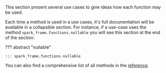 
This section present several use cases to give ideas how each function may be used.

Each time a method is used in a use cases, it's full documentation will be available in a collapsible
section. For instance, if a use-case uses the method `spark_frame.functions.nullable` you will see this
section at the end of the section:

??? abstract "nullable"

    ::: spark_frame.functions.nullable


You can also find a comprehensive list of all methods in the [reference](/spark-frame/reference).
